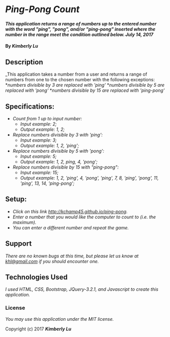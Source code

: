 # _Ping-Pong Count_

#### _This application returns a range of numbers up to the entered number with the word "ping", "pong", and/or "ping-pong" inserted where the number in the range meet the condition outlined below.  July 14, 2017_

#### By _**Kimberly Lu**_

## Description

_This application takes a number from a user and returns a range of numbers from one to the chosen number with the following exceptions:
  *_numbers divisible by 3 are replaced with 'ping'_
  *_numbers divisible by 5 are replaced with 'pong'_
  *_numbers divisible by 15 are replaced with 'ping-pong'_

## Specifications:

  * _Count from 1 up to input number:_
    * _Input example: 2;_
    * _Output example: 1, 2;_
  * _Replace numbers divisible by 3 with 'ping':_
      * _Input example: 3;_
      * _Output example: 1, 2, 'ping';_
  * _Replace numbers divisible by 5 with 'pong':_
      * _Input example: 5;_
      * _Output example: 1, 2, ping, 4, 'pong';_      
  * _Replace numbers divisible by 15 with "ping-pong":_
    * _Input example: 15;_
    * _Output example: 1, 2, 'ping', 4, 'pong', 'ping', 7, 8, 'ping', 'pong', 11, 'ping', 13, 14, 'ping-pong';_

## Setup:

* _Click on this link http://kchamp45.github.io/ping-pong._
* _Enter a number that you would like the computer to count to (i.e. the maximum)._
* _You can enter a different number and repeat the game._

## Support

_There are no known bugs at this time, but please let us know at khl@gmail.com if you should encounter one._

## Technologies Used

_I used HTML, CSS, Bootstrap, JQuery-3.2.1, and Javascript to create this application._

### License

*You may use this application under the MIT license.*

Copyright (c) 2017 **_Kimberly Lu_**
